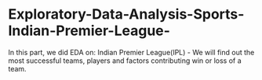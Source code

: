 # Exploratory-Data-Analysis-Sports-Indian-Premier-League-
In this part, we did EDA on:
Indian Premier League(IPL) - We will find out the most successful teams, players and factors contributing win or loss of a team.
